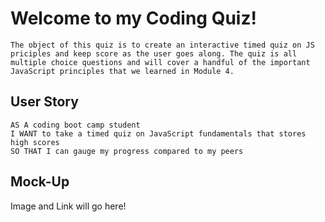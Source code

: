 # Welcome to my Coding Quiz!

```
The object of this quiz is to create an interactive timed quiz on JS priciples and keep score as the user goes along. The quiz is all multiple choice questions and will cover a handful of the important JavaScript principles that we learned in Module 4.
```

## User Story

```
AS A coding boot camp student
I WANT to take a timed quiz on JavaScript fundamentals that stores high scores
SO THAT I can gauge my progress compared to my peers
```

## Mock-Up

Image and Link will go here!
